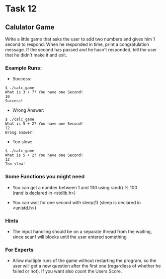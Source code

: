# Task 12
## Calulator Game

Write a little game that asks the user to add two numbers and gives
him 1 second to respond. When he responded in time, print a congratulation message. If the second has passed and he hasn't responded,
tell the user that he didn't make it and exit.

### Example Runs:
* Success:
```
$ ./calc_game
What is 3 + 7? You have one Second!
10
Success!
```

* Wrong Answer:
```
$ ./calc_game
What is 5 + 2? You have one Second!
12
Wrong answer!
```


* Too slow:
```
$ ./calc_game
What is 5 + 2? You have one Second!
12
Too slow!
```

### Some Functions you might need

* You can get a number between 1 and 100 using rand() % 100  
  (rand is declared in <stdlib.h>)

* You can wait for one second with sleep(1)
  (sleep is declared in <unistd.h>)

### Hints

* The input handling should be on a separate thread from the waiting,
  since scanf will blocks until the user entered something

### For Experts
* Allow multiple runs of the game without restarting the program,
so the user will get a new question after the first one 
(regardless of whether he failed or not).
If you want also count the Users Score.
